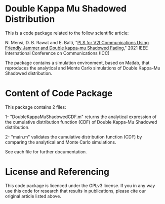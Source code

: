 # Double Kappa Mu Shadowed Distribution
This is a code package related to the follow scientific article: 

N. Mensi, D. B. Rawat and E. Balti, "[PLS for V2I Communications Using Friendly Jammer and Double kappa-mu Shadowed Fading](https://arxiv.org/abs/2010.08827)," 2021 IEEE International Conference on Communications (ICC)

The package contains a simulation environment, based on Matlab, that reproduces the analytical and Monte Carlo simulations of Double Kappa-Mu Shadowed distribution.

# Content of Code Package
This package contains 2 files:

1- "DoubleKappaMuShadowedCDF.m" returns the analytical expression of the cumulative distribution function (CDF) of Double Kappa-Mu Shadowed distribution.

2- "main.m" validates the cumulative distribution function (CDF) by comparing the analytical and Monte Carlo simulations.

See each file for further documentation.

# License and Referencing

This code package is licenced under the GPLv3 license. If you in any way use this code for research that results in publications, please cite our original article listed above.
